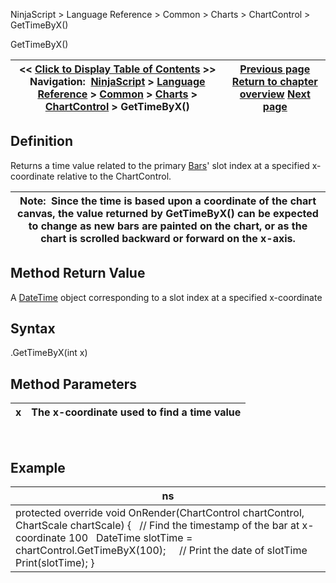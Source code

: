 ﻿
NinjaScript > Language Reference > Common > Charts > ChartControl > GetTimeByX()

GetTimeByX()

| << [Click to Display Table of Contents](gettimebyx.md) >> **Navigation:**     [NinjaScript](ninjascript-1.md) > [Language Reference](language_reference_wip-1.md) > [Common](common-1.md) > [Charts](chart-1.md) > [ChartControl](chartcontrol-1.md) > GetTimeByX() | [Previous page](gettimebyslotindex-1.md) [Return to chapter overview](chartcontrol-1.md) [Next page](getxbybarindex-1.md) |
| --- | --- |
## Definition
Returns a time value related to the primary [Bars](bars-1.md)' slot index at a specified x-coordinate relative to the ChartControl.
 

| Note:  Since the time is based upon a coordinate of the chart canvas, the value returned by GetTimeByX() can be expected to change as new bars are painted on the chart, or as the chart is scrolled backward or forward on the x-axis. |
| --- |

## Method Return Value
A [DateTime](https://msdn.microsoft.com/en-us/library/system.datetime(v=vs.110).aspx) object corresponding to a slot index at a specified x-coordinate
## 
## Syntax
<ChartControl>.GetTimeByX(int x)
 
## 
## Method Parameters

| x | The x-coordinate used to find a time value |
| --- | --- |
 
## 
## Example

| ns |
| --- |
| protected override void OnRender(ChartControl chartControl, ChartScale chartScale) {    // Find the timestamp of the bar at x-coordinate 100    DateTime slotTime = chartControl.GetTimeByX(100);      // Print the date of slotTime    Print(slotTime); } |
